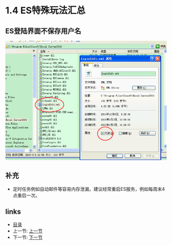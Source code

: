 # 1.4 ES特殊玩法汇总

## ES登陆界面不保存用户名
![](images/1.4.1.png) 

## 补充
 * 定时任务例如自动邮件等容易内存泄漏，建议经常重启ES服务，例如每周末4点重启一次。
 
## links
  * [目录](<preface.md>)
  * 上一节: [上一节](<01.03.md>)
  * 下一节: [下一节](<01.05.md>)
